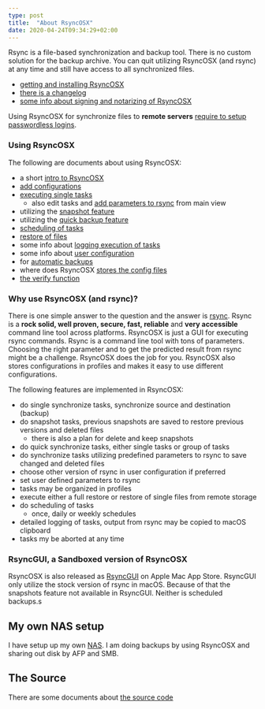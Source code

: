 ```yaml
---
type: post
title:  "About RsyncOSX"
date: 2020-04-24T09:34:29+02:00
---
```

Rsync is a file-based synchronization and backup tool. There is no custom solution for the backup archive. You can quit utilizing RsyncOSX (and rsync) at any time and still have access to all synchronized files.

 - [getting and installing RsyncOSX](/post/rsyncosx/)
 - [there is a changelog](/post/changelog/)
 - [some info about signing and notarizing of RsyncOSX](/post/notarized/)

Using RsyncOSX for synchronize files to **remote servers** [require to setup passwordless logins](/post/remotelogins/).

### Using RsyncOSX

The following are documents about using RsyncOSX:
- a short [intro to RsyncOSX](/post/intro/)
- [add configurations](/post/addconfigurations/)
- [executing single tasks](/post/singletask/)
  - also edit tasks and [add parameters to rsync](/post/userparameters//) from main view
- utilizing the [snapshot feature](/post/snapshots/)
- utilizing the [quick backup feature](/post/quickbackup/)
- [scheduling of tasks](/post/scheduletasks/)
- [restore of files](/post/restore/)
- some info about [logging execution of tasks](/post/logging/)
- some info about [user configuration](/post/userconfiguration/)
- for [automatic backups](/post/automatic/)
- where does RsyncOSX [stores the config files](/post/configfiles/)
- [the verify function](/post/verify/)

### Why use RsyncOSX (and rsync)?

There is one simple answer to the question and the answer is [rsync](https://en.wikipedia.org/wiki/Rsync). Rsync is a **rock solid, well proven, secure, fast, reliable** and **very accessible** command line tool across platforms. RsyncOSX is just a GUI for executing rsync commands. Rsync is a command line tool with tons of parameters. Choosing the right parameter and to get the predicted result from rsync might be a challenge. RsyncOSX does the job for you. RsyncOSX also stores configurations in profiles and makes it easy to use different configurations.

The following features are implemented in RsyncOSX:

- do single synchronize tasks, synchronize source and destination (backup)
- do snapshot tasks, previous snapshots are saved to restore previous versions and deleted files
  - there is also a plan for delete and keep snapshots
- do quick synchronize tasks, either single tasks or group of tasks
- do synchronize tasks utilizing predefined parameters to rsync to save changed and deleted files
- choose other version of rsync in user configuration if preferred
- set user defined parameters to rsync
- tasks may be organized in profiles
- execute either a full restore or restore of single files from remote storage
- do scheduling of tasks
  - once, daily or weekly schedules
- detailed logging of tasks, output from rsync may be copied to macOS clipboard
- tasks my be aborted at any time

### RsyncGUI, a Sandboxed version of RsyncOSX

RsyncOSX is also released as [RsyncGUI](https://itunes.apple.com/us/app/rsyncgui/id1449707783?l=nb&ls=1&mt=12) on Apple Mac App Store. RsyncGUI only utilize the stock version of rsync in macOS. Because of that the snapshots feature not available in RsyncGUI. Neither is scheduled backups.s

## My own NAS setup

I have setup up my own [NAS](/post/diynas/). I am doing backups by using RsyncOSX and sharing out disk by AFP and SMB.

## The Source

There are some documents about [the source code](/post/source/)

